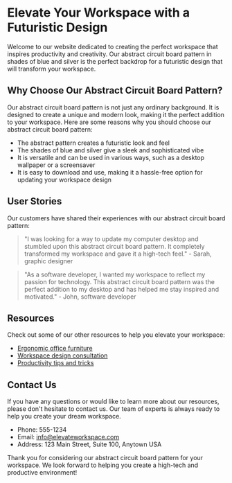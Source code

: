 <!--font:Creepster-->

# Elevate Your Workspace with a Futuristic Design

Welcome to our website dedicated to creating the perfect workspace that inspires productivity and creativity. Our abstract circuit board pattern in shades of blue and silver is the perfect backdrop for a futuristic design that will transform your workspace.

## Why Choose Our Abstract Circuit Board Pattern?

Our abstract circuit board pattern is not just any ordinary background. It is designed to create a unique and modern look, making it the perfect addition to your workspace. Here are some reasons why you should choose our abstract circuit board pattern:

- The abstract pattern creates a futuristic look and feel
- The shades of blue and silver give a sleek and sophisticated vibe
- It is versatile and can be used in various ways, such as a desktop wallpaper or a screensaver
- It is easy to download and use, making it a hassle-free option for updating your workspace design

## User Stories

Our customers have shared their experiences with our abstract circuit board pattern:

> "I was looking for a way to update my computer desktop and stumbled upon this abstract circuit board pattern. It completely transformed my workspace and gave it a high-tech feel." - Sarah, graphic designer

> "As a software developer, I wanted my workspace to reflect my passion for technology. This abstract circuit board pattern was the perfect addition to my desktop and has helped me stay inspired and motivated." - John, software developer

## Resources

Check out some of our other resources to help you elevate your workspace:

- [Ergonomic office furniture](#)
- [Workspace design consultation](#)
- [Productivity tips and tricks](#)

## Contact Us

If you have any questions or would like to learn more about our resources, please don't hesitate to contact us. Our team of experts is always ready to help you create your dream workspace.

- Phone: 555-1234
- Email: info@elevateworkspace.com
- Address: 123 Main Street, Suite 100, Anytown USA

Thank you for considering our abstract circuit board pattern for your workspace. We look forward to helping you create a high-tech and productive environment!

<!--

Write me content for website with wallpaper which alt text is:

"An abstract circuit board pattern in shades of blue and silver"

The name/title of the page should not be 1:1 copy of the alt text but rather a real content of the website which is using this wallpaper.

- Use markdown format 
- Start with heading
- Heading should be short and concise
- The content should look like a real website 
- The website should not be about the wallpaper, wallpaper is just a related background
- Heading should be contain work "wallpaper" or "background"
- Include real sections like references, contact, user stories, etc. use things relevant to the page purpose.
- Feel free to use structure like headings, bullets, numbering, blockquotes, paragraphs, horizontal lines, etc.
- You can use formatting like bold or _italic_
- You can include UTF-8 emojis
- Links should be only #hash anchors (and you can refer to the document itself)
- Do not include images


---


# Blue Circuit Board Wallpaper for a Futuristic Workspace

Welcome to our website dedicated to creating the perfect futuristic workspace. Our abstract circuit board wallpaper in shades of blue and silver will transform your workspace into a high-tech environment that inspires productivity and creativity.

## Why Choose Our Blue Circuit Board Wallpaper?

Our wallpaper is not just any ordinary wallpaper. It is designed to create a futuristic look and feel, making it the perfect backdrop for your workspace. Here are some reasons why you should choose our blue circuit board wallpaper:

- The abstract pattern creates a unique and modern look
- The shades of blue and silver give a sleek and sophisticated vibe
- The high-quality material ensures durability and longevity
- It is easy to install and remove, making it a hassle-free option for changing up your workspace design

## User Stories

Our customers have shared their experiences with our blue circuit board wallpaper:

> "I was looking for a way to update my home office and stumbled upon this wallpaper. It completely transformed my space and gave it a high-tech feel. I've received so many compliments from colleagues during video calls!" - Sarah, graphic designer

> "As an engineer, I wanted my workspace to reflect my passion for technology. This wallpaper was the perfect addition to my office and has helped me stay inspired and motivated." - John, mechanical engineer

## References

Check out some of our other products and services:

- [LED lighting solutions](#)
- [Ergonomic office furniture](#)
- [Workspace design consultation](#)

## Contact Us

If you have any questions or would like to learn more about our products and services, please don't hesitate to contact us. Our team of experts is always ready to help you create your dream workspace.

- Phone: 555-1234
- Email: info@futuristicworkspace.com
- Address: 123 Main Street, Suite 100, Anytown USA

Thank you for considering our blue circuit board wallpaper for your workspace. We look forward to helping you create a high-tech and productive environment!


---


Heading should not include word "wallpaper". The website should not be about the wallpaper itself, wallpaper is just a related background, rewrite whole content.


---


# Elevate Your Workspace with a Futuristic Design

Welcome to our website dedicated to creating the perfect workspace that inspires productivity and creativity. Our abstract circuit board pattern in shades of blue and silver is the perfect backdrop for a futuristic design that will transform your workspace.

## Why Choose Our Abstract Circuit Board Pattern?

Our abstract circuit board pattern is not just any ordinary background. It is designed to create a unique and modern look, making it the perfect addition to your workspace. Here are some reasons why you should choose our abstract circuit board pattern:

- The abstract pattern creates a futuristic look and feel
- The shades of blue and silver give a sleek and sophisticated vibe
- It is versatile and can be used in various ways, such as a desktop wallpaper or a screensaver
- It is easy to download and use, making it a hassle-free option for updating your workspace design

## User Stories

Our customers have shared their experiences with our abstract circuit board pattern:

> "I was looking for a way to update my computer desktop and stumbled upon this abstract circuit board pattern. It completely transformed my workspace and gave it a high-tech feel." - Sarah, graphic designer

> "As a software developer, I wanted my workspace to reflect my passion for technology. This abstract circuit board pattern was the perfect addition to my desktop and has helped me stay inspired and motivated." - John, software developer

## Resources

Check out some of our other resources to help you elevate your workspace:

- [Ergonomic office furniture](#)
- [Workspace design consultation](#)
- [Productivity tips and tricks](#)

## Contact Us

If you have any questions or would like to learn more about our resources, please don't hesitate to contact us. Our team of experts is always ready to help you create your dream workspace.

- Phone: 555-1234
- Email: info@elevateworkspace.com
- Address: 123 Main Street, Suite 100, Anytown USA

Thank you for considering our abstract circuit board pattern for your workspace. We look forward to helping you create a high-tech and productive environment!

-->
